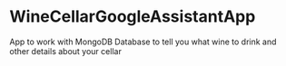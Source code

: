 # WineCellarGoogleAssistantApp
App to work with MongoDB Database to tell you what wine to drink and other details about your cellar
